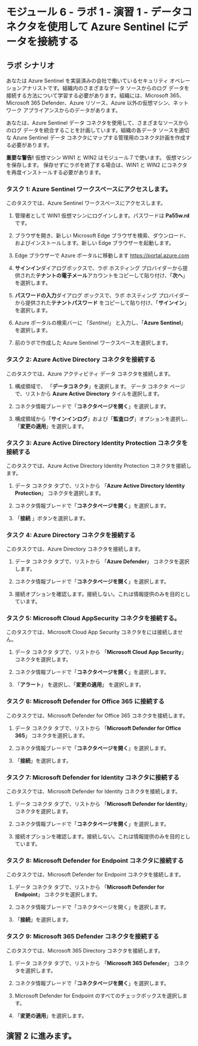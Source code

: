 ﻿# モジュール 6 - ラボ 1 - 演習 1 - データコネクタを使用して Azure Sentinel にデータを接続する

## ラボ シナリオ

あなたは Azure Sentinel を実装済みの会社で働いているセキュリティ オペレーションアナリストです。組織内のさまざまなデータ ソースからのログ データを接続する方法について学習する必要があります。組織には、Microsoft 365、Microsoft 365 Defender、Azure リソース、Azure 以外の仮想マシン、ネットワーク アプライアンスからのデータがあります。

あなたは、Azure Sentinel データ コネクタを使用して、さまざまなソースからのログ データを統合することを計画しています。組織の各データ ソースを適切な Azure Sentinel データ コネクタにマップする管理用のコネクタ計画を作成する必要があります。

**重要な警告!**  仮想マシン WIN1 と WIN2 はモジュール７で使います。   仮想マシンを保存します。   保存せずにラボを終了する場合は、WIN1 と WIN2 にコネクタを再度インストールする必要があります。

### タスク 1: Azure Sentinel ワークスペースにアクセスします。

このタスクでは、Azure Sentinel ワークスペースにアクセスします。

1. 管理者として WIN1 仮想マシンにログインします。パスワードは **Pa55w.rd** です。  

2. ブラウザを開き、新しい Microsoft Edge ブラウザを検索、ダウンロード、およびインストールします。新しい Edge ブラウザーを起動します。

3. Edge ブラウザーで Azure ポータルに移動します https://portal.azure.com

4. **サインイン**ダイアログボックスで、ラボ ホスティング プロバイダーから提供された**テナントの電子メール**アカウントをコピーして貼り付け、「**次へ**」 を選択します。

5. **パスワードの入力**ダイアログ ボックスで、ラボ ホスティング プロバイダーから提供された**テナントパスワード** をコピーして貼り付け、「**サインイン**」を選択します。

6. Azure ポータルの検索バーに 「*Sentinel*」 と入力し、「**Azure Sentinel**」 を選択します。

7. 前のラボで作成した Azure Sentinel ワークスペースを選択します。

### タスク 2: Azure Active Directory コネクタを接続する

このタスクでは、Azure アクティビティ データ コネクタを接続します。

1. 構成領域で、 「**データコネクタ**」を選択します。  データ コネクタ ページで、リストから **Azure Active Directory** タイルを選択します。

2. コネクタ情報ブレードで「**コネクタページを開く**」を選択します。

3. 構成領域から「**サインインログ**」および「**監査ログ**」オプションを選択し、「**変更の適用**」を選択します。

### タスク 3: Azure Active Directory Identity Protection コネクタを接続する

このタスクでは、Azure Active Directory Identity Protection コネクタを接続します。

1. データ コネクタ タブで、リストから 「**Azure Active Directory Identity Protection**」 コネクタを選択します。

2. コネクタ情報ブレードで「**コネクタページを開く**」を選択します。

3. 「**接続** 」ボタンを選択します。

### タスク 4: Azure Directory コネクタを接続する

このタスクでは、Azure Directory コネクタを接続します。

1. データ コネクタ タブで、リストから 「**Azure Defender**」 コネクタを選択します。

2. コネクタ情報ブレードで「**コネクタページを開く**」を選択します。

3. 接続オプションを確認します。接続しない。これは情報提供のみを目的としています。

### タスク 5: Microsoft Cloud AppSecurity コネクタを接続する。

このタスクでは、Microsoft Cloud App Security コネクタをには接続しません。

1. データ コネクタ タブで、リストから 「**Microsoft Cloud App Security**」 コネクタを選択します。

2. コネクタ情報ブレードで「**コネクタページを開く**」を選択します。

3. 「**アラート**」 を選択し、「**変更の適用**」 を選択します。

### タスク 6: Microsoft Defender for Office 365 に接続する

このタスクでは、Microsoft Defender for Office 365 コネクタを接続します。

1. データ コネクタ タブで、リストから 「**Microsoft Defender for Office 365**」 コネクタを選択します。

2. コネクタ情報ブレードで「**コネクタページを開く**」を選択します。

3. 「**接続**」を選択します。

### タスク 7: Microsoft Defender for Identity コネクタに接続する

このタスクでは、Microsoft Defender for Identity コネクタを接続します。

1. データ コネクタ タブで、リストから 「**Microsoft Defender for Identity**」 コネクタを選択します。

2. コネクタ情報ブレードで「**コネクタページを開く**」を選択します。

3. 接続オプションを確認します。接続しない。これは情報提供のみを目的としています。

### タスク 8: Microsoft Defender for Endpoint コネクタに接続する

このタスクでは、Microsoft Defender for Endpoint コネクタを接続します。

1. データ コネクタ タブで、リストから 「**Microsoft Defender for Endpoint**」 コネクタを選択します。

2. コネクタ情報ブレードで「コネクタページを開く」を選択します。

3. 「**接続**」を選択します。

### タスク 9: Microsoft 365 Defender コネクタを接続する

このタスクでは、Microsoft 365 Directory コネクタを接続します。

1. データ コネクタ タブで、リストから 「**Microsoft 365 Defender**」 コネクタを選択します。

2. コネクタ情報ブレードで「**コネクタページを開く**」を選択します。

3. Microsoft Defender for Endpoint のすべてのチェックボックスを選択します。

4. 「**変更の適用**」を選択します。

## 演習 2 に進みます。
